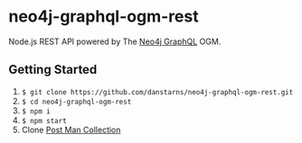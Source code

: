 # neo4j-graphql-ogm-rest

Node.js REST API powered by The [Neo4j GraphQL](https://www.npmjs.com/package/@neo4j/graphql) OGM.

## Getting Started

1. `$ git clone https://github.com/danstarns/neo4j-graphql-ogm-rest.git`
2. `$ cd neo4j-graphql-ogm-rest`
3. `$ npm i`
4. `$ npm start`
5. Clone [Post Man Collection](https://www.getpostman.com/collections/901832e55900b2c1c90a)
